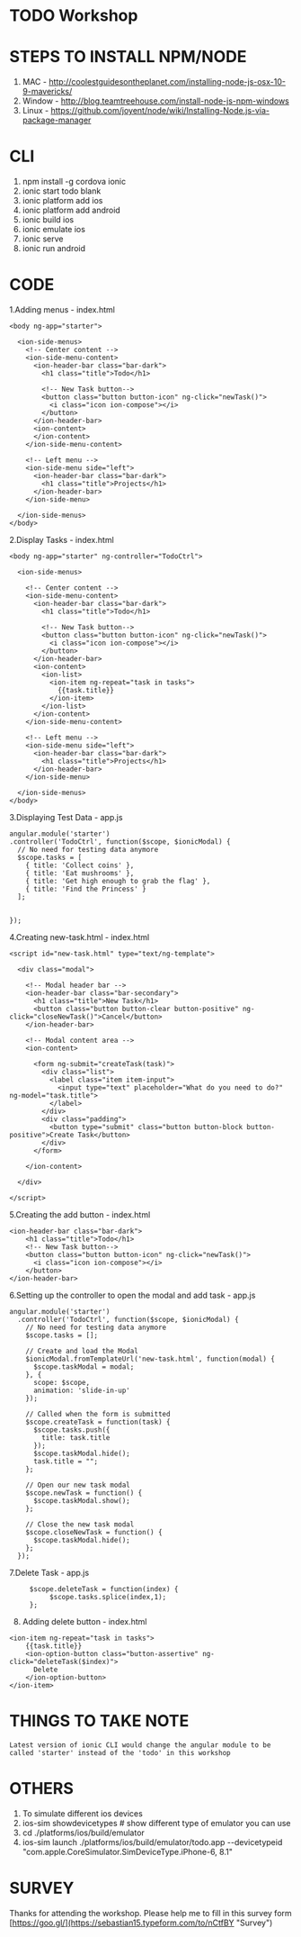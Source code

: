 TODO Workshop
=========================

STEPS TO INSTALL NPM/NODE
=========================
1. MAC - http://coolestguidesontheplanet.com/installing-node-js-osx-10-9-mavericks/
2. Window - http://blog.teamtreehouse.com/install-node-js-npm-windows
3. Linux - https://github.com/joyent/node/wiki/Installing-Node.js-via-package-manager

CLI
=========================
1. npm install -g cordova ionic
2. ionic start todo blank
2. ionic platform add ios
3. ionic platform add android
4. ionic build ios
5. ionic emulate ios
6. ionic serve
7. ionic run android


CODE
========================
1.Adding menus - index.html
```
<body ng-app="starter">

  <ion-side-menus>
    <!-- Center content -->
    <ion-side-menu-content>
      <ion-header-bar class="bar-dark">
        <h1 class="title">Todo</h1>
  
        <!-- New Task button-->
        <button class="button button-icon" ng-click="newTask()">
          <i class="icon ion-compose"></i>
        </button>
      </ion-header-bar>
      <ion-content>
      </ion-content>
    </ion-side-menu-content>
  
    <!-- Left menu -->
    <ion-side-menu side="left">
      <ion-header-bar class="bar-dark">
        <h1 class="title">Projects</h1>
      </ion-header-bar>
    </ion-side-menu>
  
  </ion-side-menus>
</body>
```
2.Display Tasks - index.html
```
<body ng-app="starter" ng-controller="TodoCtrl">

  <ion-side-menus>

    <!-- Center content -->
    <ion-side-menu-content>
      <ion-header-bar class="bar-dark">
        <h1 class="title">Todo</h1>

        <!-- New Task button-->
        <button class="button button-icon" ng-click="newTask()">
          <i class="icon ion-compose"></i>
        </button>
      </ion-header-bar>
      <ion-content>
        <ion-list>
          <ion-item ng-repeat="task in tasks">
            {{task.title}}
          </ion-item>
        </ion-list>
      </ion-content>
    </ion-side-menu-content>

    <!-- Left menu -->
    <ion-side-menu side="left">
      <ion-header-bar class="bar-dark">
        <h1 class="title">Projects</h1>
      </ion-header-bar>
    </ion-side-menu>

  </ion-side-menus>
</body>
```
3.Displaying Test Data - app.js
```
angular.module('starter')
.controller('TodoCtrl', function($scope, $ionicModal) {
  // No need for testing data anymore
  $scope.tasks = [
	{ title: 'Collect coins' },
	{ title: 'Eat mushrooms' },
	{ title: 'Get high enough to grab the flag' },
	{ title: 'Find the Princess' }
  ];


});

```
4.Creating new-task.html - index.html
```
<script id="new-task.html" type="text/ng-template">

  <div class="modal">

	<!-- Modal header bar -->
	<ion-header-bar class="bar-secondary">
	  <h1 class="title">New Task</h1>
	  <button class="button button-clear button-positive" ng-click="closeNewTask()">Cancel</button>
	</ion-header-bar>

	<!-- Modal content area -->
	<ion-content>

	  <form ng-submit="createTask(task)">
		<div class="list">
		  <label class="item item-input">
			<input type="text" placeholder="What do you need to do?" ng-model="task.title">
		  </label>
		</div>
		<div class="padding">
		  <button type="submit" class="button button-block button-positive">Create Task</button>
		</div>
	  </form>

	</ion-content>

  </div>

</script>
```
5.Creating the add button - index.html
```
<ion-header-bar class="bar-dark">
	<h1 class="title">Todo</h1>
	<!-- New Task button-->
	<button class="button button-icon" ng-click="newTask()">
	  <i class="icon ion-compose"></i>
	</button>
</ion-header-bar>
```
6.Setting up the controller to open the modal and add task - app.js
```
angular.module('starter')
  .controller('TodoCtrl', function($scope, $ionicModal) {
    // No need for testing data anymore
    $scope.tasks = [];

    // Create and load the Modal
    $ionicModal.fromTemplateUrl('new-task.html', function(modal) {
      $scope.taskModal = modal;
    }, {
      scope: $scope,
      animation: 'slide-in-up'
    });

    // Called when the form is submitted
    $scope.createTask = function(task) {
      $scope.tasks.push({
        title: task.title
      });
      $scope.taskModal.hide();
      task.title = "";
    };

    // Open our new task modal
    $scope.newTask = function() {
      $scope.taskModal.show();
    };

    // Close the new task modal
    $scope.closeNewTask = function() {
      $scope.taskModal.hide();
    };
  });

```
7.Delete Task - app.js
```
	 $scope.deleteTask = function(index) {
          $scope.tasks.splice(index,1);
	 };
```
8. Adding delete button - index.html
```
<ion-item ng-repeat="task in tasks">
	{{task.title}}
	<ion-option-button class="button-assertive" ng-click="deleteTask($index)">
	  Delete
	</ion-option-button>
</ion-item>
```
THINGS TO TAKE NOTE
============================
```
Latest version of ionic CLI would change the angular module to be called 'starter' instead of the 'todo' in this workshop

```

OTHERS
================
1. To simulate different ios devices
  1. ios-sim showdevicetypes # show different type of emulator you can use
  2. cd ./platforms/ios/build/emulator
  3. ios-sim launch ./platforms/ios/build/emulator/todo.app --devicetypeid "com.apple.CoreSimulator.SimDeviceType.iPhone-6, 8.1"

SURVEY
=================
Thanks for attending the workshop. Please help me to fill in this survey form 
[https://goo.gl/](https://sebastian15.typeform.com/to/nCtfBY "Survey")
